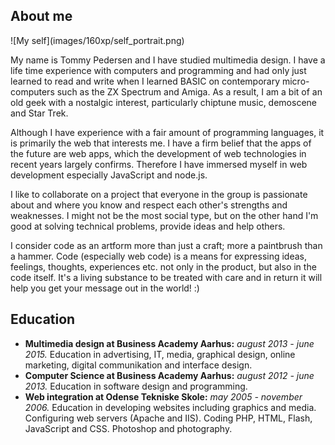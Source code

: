 About me
--------
<aside>
![My self](images/160xp/self_portrait.png)
</aside>

My name is Tommy Pedersen and I have studied multimedia design. I have a life time experience with computers and programming and had only just learned to read and write when I learned BASIC on contemporary micro-computers such as the ZX Spectrum and Amiga. As a result, I am a bit of an old geek with a nostalgic interest, particularly chiptune music, demoscene and Star Trek.

Although I have experience with a fair amount of programming languages, it is primarily the web that interests me. I have a firm belief that the apps of the future are web apps, which the development of web technologies in recent years largely confirms. Therefore I have immersed myself in web development especially JavaScript and node.js.

I like to collaborate on a project that everyone in the group is passionate about and where you know and respect each other's strengths and weaknesses. I might not be the most social type, but on the other hand I'm good at solving technical problems, provide ideas and help others.

I consider code as an artform more than just a craft; more a paintbrush than a hammer. Code (especially web code) is a means for expressing ideas, feelings, thoughts, experiences etc. not only in the product, but also in the code itself. It's a living substance to be treated with care and in return it will help you get your message out in the world! :)

Education
---------
 - **Multimedia design at Business Academy Aarhus:** _august 2013 - june 2015._ Education in advertising, IT, media, graphical design, online marketing, digital communikation and interface design.
 - **Computer Science at Business Academy Aarhus:** _august 2012 - june 2013._ Education in software design and programming.
 - **Web integration at Odense Tekniske Skole:** _may 2005 - november 2006._ Education in developing websites including graphics and media. Configuring web servers (Apache and IIS). Coding PHP, HTML, Flash, JavaScript and CSS. Photoshop and photography.
